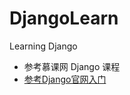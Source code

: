 # DjangoLearn
Learning Django


- 参考慕课网 Django 课程
- [参考Django官网入门](http://python.usyiyi.cn/translate/django_182/intro/tutorial03.html)
